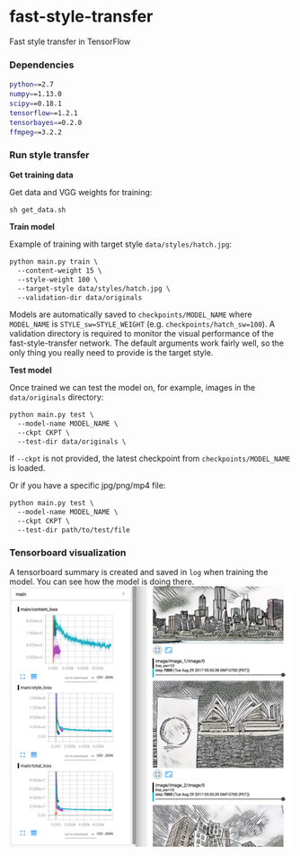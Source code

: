 # fast-style-transfer
Fast style transfer in TensorFlow

### Dependencies
```bash
python==2.7
numpy==1.13.0
scipy==0.18.1
tensorflow==1.2.1
tensorbayes==0.2.0
ffmpeg==3.2.2
```

### Run style transfer
**Get training data**

Get data and VGG weights for training:
```
sh get_data.sh
```

**Train model**

Example of training with target style `data/styles/hatch.jpg`:
```
python main.py train \
  --content-weight 15 \
  --style-weight 100 \
  --target-style data/styles/hatch.jpg \
  --validation-dir data/originals
```
Models are automatically saved to `checkpoints/MODEL_NAME` where `MODEL_NAME` is `STYLE_sw=STYLE_WEIGHT` (e.g. `checkpoints/hatch_sw=100`). A validation directory is required to monitor the visual performance of the fast-style-transfer network. The default arguments work fairly well, so the only thing you really need to provide is the target style.

**Test model**

Once trained we can test the model on, for example, images in the `data/originals` directory:
```
python main.py test \
  --model-name MODEL_NAME \
  --ckpt CKPT \
  --test-dir data/originals \
```
If `--ckpt` is not provided, the latest checkpoint from `checkpoints/MODEL_NAME` is loaded.

Or if you have a specific jpg/png/mp4 file:
```
python main.py test \
  --model-name MODEL_NAME \
  --ckpt CKPT \
  --test-dir path/to/test/file
```

### Tensorboard visualization

A tensorboard summary is created and saved in `log` when training the model. You can see how the model is doing there.
![smileyball](assets/tensorboard.png)
